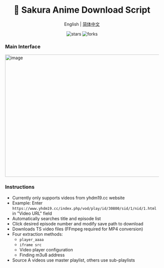 <div align="center">
  <h1>🌸 Sakura Anime Download Script</h1>
  <div>
    <a>English</a> | 
    <a href="https://github.com/Kamio-Misuzu/yhdm19_download/blob/main/%E4%B8%AD%E6%96%87%E8%AF%B4%E6%98%8E.md">简体中文</a> 
  </div>
  <p>
    <img src="https://img.shields.io/github/stars/Kamio-Misuzu/yhdm19_download?style=social" alt="stars">
    <img src="https://img.shields.io/github/forks/Kamio-Misuzu/yhdm19_download?style=social" alt="forks">
  </p>
</div>


### Main Interface
<img width="600" height="400" alt="image" src="https://github.com/user-attachments/assets/740d75c2-762b-480f-9145-4cd6f8b935b4" />

### Instructions
- Currently only supports videos from yhdm19.cc website
- Example: Enter `https://www.yhdm19.cc/index.php/vod/play/id/30800/sid/1/nid/1.html` in "Video URL" field
- Automatically searches title and episode list
- Click desired episode number and modify save path to download
- Downloads TS video files (FFmpeg required for MP4 conversion)
- Four extraction methods:
  - `player_aaaa`
  - `iframe src`
  - Video player configuration
  - Finding m3u8 address
- Source A videos use master playlist, others use sub-playlists
